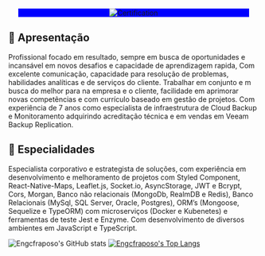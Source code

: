 <div align="center" style="margin: 20px; background:blue;">
  <img src="https://media-exp1.licdn.com/dms/image/C4D16AQEfD4ttP5dE9Q/profile-displaybackgroundimage-shrink_350_1400/0/1645789000741?e=1654732800&v=beta&t=LMIW5a5YdJ8ubAPDRgnD2hCy09Cth-0z3pht8kPOahg" alt="Certification"/>
</div>

## :rocket: Apresentação

Profissional focado em resultado, sempre em busca de oportunidades e incansável em novos desafios e capacidade de aprendizagem rapida, Com excelente comunicação, capacidade para resolução de problemas, habilidades analíticas e de serviços do cliente. Trabalhar em conjunto e m busca do melhor para na empresa e o cliente, facilidade em aprimorar novas competências e com currículo baseado em gestão de projetos. Com experiência de 7 anos como especialista de infraestrutura de Cloud Backup e Monitoramento adquirindo acreditação técnica e em vendas em Veeam Backup Replication.

## :barber: Especialidades


Especialista corporativo e estrategista de soluções, com experiência em desenvolvimento e melhoramento de projetos com Styled Component, React-Native-Maps, Leaflet.js, Socket.io, AsyncStorage, JWT e Bcrypt, Cors, Morgan, Banco não relacionais (MongoDb, RealmDB e Redis), Banco Relacionais (MySql, SQL Server, Oracle, Postgres), ORM’s (Mongoose, Sequelize e TypeORM) com microserviços (Docker e Kubenetes) e ferramentas de teste Jest e Enzyme. Com desenvolvimento de diversos ambientes em JavaScript e TypeScript.

![Engcfraposo's GitHub stats](https://github-readme-stats.vercel.app/api?username=engcfraposo&show_icons=true&theme=radical)
[![Engcfraposo's Top Langs](https://github-readme-stats.vercel.app/api/top-langs/?username=engcfraposo&layout=compact&theme=radical)](https://github.com/username=engcfraposo/github-readme-stats)


